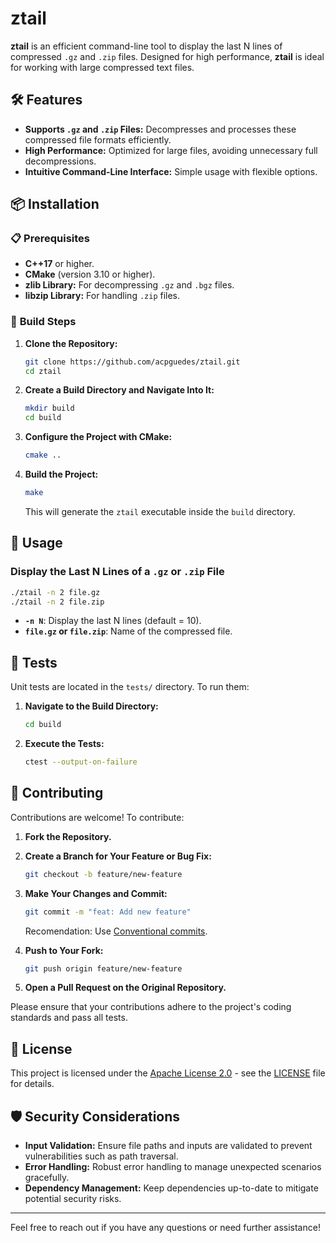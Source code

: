 # ztail

**ztail** is an efficient command-line tool to display the last N lines of compressed `.gz` and `.zip` files. Designed for high performance, **ztail** is ideal for working with large compressed text files.

## 🛠️ **Features**

- **Supports `.gz` and `.zip` Files:** Decompresses and processes these compressed file formats efficiently.
- **High Performance:** Optimized for large files, avoiding unnecessary full decompressions.
- **Intuitive Command-Line Interface:** Simple usage with flexible options.

## 📦 **Installation**

### 📋 **Prerequisites**

- **C++17** or higher.
- **CMake** (version 3.10 or higher).
- **zlib Library:** For decompressing `.gz` and `.bgz` files.
- **libzip Library:** For handling `.zip` files.

### 🔧 **Build Steps**

1. **Clone the Repository:**

   ```bash
   git clone https://github.com/acpguedes/ztail.git
   cd ztail
   ```

2. **Create a Build Directory and Navigate Into It:**

   ```bash
   mkdir build
   cd build
   ```

3. **Configure the Project with CMake:**

   ```bash
   cmake ..
   ```

4. **Build the Project:**

   ```bash
   make
   ```

   This will generate the `ztail` executable inside the `build` directory.

## 🚀 **Usage**

### **Display the Last N Lines of a `.gz` or `.zip` File**

```bash
./ztail -n 2 file.gz
./ztail -n 2 file.zip
```

- **`-n N`**: Display the last N lines (default = 10).
- **`file.gz` or `file.zip`**: Name of the compressed file.

## 🧪 **Tests**

Unit tests are located in the `tests/` directory. To run them:

1. **Navigate to the Build Directory:**

   ```bash
   cd build
   ```

2. **Execute the Tests:**

   ```bash
   ctest --output-on-failure
   ```

## 📝 **Contributing**

Contributions are welcome! To contribute:

1. **Fork the Repository.**
2. **Create a Branch for Your Feature or Bug Fix:**

   ```bash
   git checkout -b feature/new-feature
   ```

3. **Make Your Changes and Commit:**

   ```bash
   git commit -m "feat: Add new feature"
   ```

   Recomendation: Use [Conventional commits](https://www.conventionalcommits.org/en/v1.0.0/).

4. **Push to Your Fork:**

   ```bash
   git push origin feature/new-feature
   ```

5. **Open a Pull Request on the Original Repository.**

Please ensure that your contributions adhere to the project's coding standards and pass all tests.

## 📜 **License**

This project is licensed under the [Apache License 2.0](LICENSE) - see the [LICENSE](LICENSE) file for details.

## 🛡️ **Security Considerations**

- **Input Validation:** Ensure file paths and inputs are validated to prevent vulnerabilities such as path traversal.
- **Error Handling:** Robust error handling to manage unexpected scenarios gracefully.
- **Dependency Management:** Keep dependencies up-to-date to mitigate potential security risks.

---

Feel free to reach out if you have any questions or need further assistance!